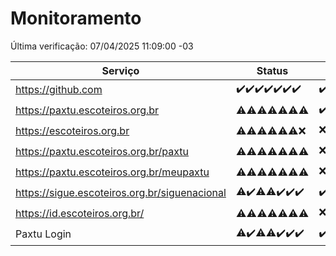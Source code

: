 # Monitoramento

Última verificação: 07/04/2025 11:09:00 -03

|Serviço|Status|Últimas 24h|
|---|---|---|
|https://github.com|<span title="2025-03-31: OK=23">✔️</span><span title="2025-04-01: OK=23">✔️</span><span title="2025-04-02: OK=23">✔️</span><span title="2025-04-03: OK=23">✔️</span><span title="2025-04-04: OK=23">✔️</span><span title="2025-04-05: OK=23">✔️</span><span title="2025-04-06: OK=14">✔️</span>|<span title="06/04/2025 12:07:00 -03 : 200">✔️</span><span title="06/04/2025 13:09:00 -03 : 200">✔️</span><span title="06/04/2025 14:06:00 -03 : 200">✔️</span><span title="06/04/2025 15:10:00 -03 : 200">✔️</span><span title="06/04/2025 16:06:00 -03 : 200">✔️</span><span title="06/04/2025 17:09:00 -03 : 200">✔️</span><span title="06/04/2025 18:07:00 -03 : 200">✔️</span><span title="06/04/2025 19:07:00 -03 : 200">✔️</span><span title="06/04/2025 20:07:00 -03 : 200">✔️</span><span title="06/04/2025 21:46:00 -03 : 200">✔️</span><span title="06/04/2025 23:23:00 -03 : 200">✔️</span><span title="07/04/2025 00:28:00 -03 : 200">✔️</span><span title="07/04/2025 01:11:00 -03 : 200">✔️</span><span title="07/04/2025 02:09:00 -03 : 200">✔️</span><span title="07/04/2025 03:13:00 -03 : 200">✔️</span><span title="07/04/2025 04:10:00 -03 : 200">✔️</span><span title="07/04/2025 05:13:00 -03 : 200">✔️</span><span title="07/04/2025 06:10:00 -03 : 200">✔️</span><span title="07/04/2025 07:10:00 -03 : 200">✔️</span><span title="07/04/2025 08:07:00 -03 : 200">✔️</span><span title="07/04/2025 09:17:00 -03 : 200">✔️</span><span title="07/04/2025 10:20:00 -03 : 200">✔️</span><span title="07/04/2025 11:09:00 -03 : 200">✔️</span>|
|https://paxtu.escoteiros.org.br|<span title="2025-03-31: OK=4, Falhas=19">⚠️</span><span title="2025-04-01: OK=3, Falhas=20">⚠️</span><span title="2025-04-02: OK=11, Falhas=12">⚠️</span><span title="2025-04-03: OK=10, Falhas=13">⚠️</span><span title="2025-04-04: OK=11, Falhas=12">⚠️</span><span title="2025-04-05: OK=12, Falhas=11">⚠️</span><span title="2025-04-06: OK=5, Falhas=9">⚠️</span>|<span title="06/04/2025 12:07:00 -03 : 200">✔️</span><span title="06/04/2025 13:09:00 -03 : 200">✔️</span><span title="06/04/2025 14:06:00 -03 : 403">❌</span><span title="06/04/2025 15:10:00 -03 : 200">✔️</span><span title="06/04/2025 16:06:00 -03 : 200">✔️</span><span title="06/04/2025 17:09:00 -03 : 200">✔️</span><span title="06/04/2025 18:07:00 -03 : 200">✔️</span><span title="06/04/2025 19:07:00 -03 : 403">❌</span><span title="06/04/2025 20:07:00 -03 : 403">❌</span><span title="06/04/2025 21:46:00 -03 : 403">❌</span><span title="06/04/2025 23:23:00 -03 : 403">❌</span><span title="07/04/2025 00:28:00 -03 : 200">✔️</span><span title="07/04/2025 01:11:00 -03 : 403">❌</span><span title="07/04/2025 02:09:00 -03 : 403">❌</span><span title="07/04/2025 03:13:00 -03 : 403">❌</span><span title="07/04/2025 04:10:00 -03 : 200">✔️</span><span title="07/04/2025 05:13:00 -03 : 200">✔️</span><span title="07/04/2025 06:10:00 -03 : 200">✔️</span><span title="07/04/2025 07:10:00 -03 : 200">✔️</span><span title="07/04/2025 08:07:00 -03 : 200">✔️</span><span title="07/04/2025 09:17:00 -03 : 200">✔️</span><span title="07/04/2025 10:20:00 -03 : 403">❌</span><span title="07/04/2025 11:09:00 -03 : 200">✔️</span>|
|https://escoteiros.org.br|<span title="2025-03-31: OK=5, Falhas=18">⚠️</span><span title="2025-04-01: OK=2, Falhas=21">⚠️</span><span title="2025-04-02: OK=8, Falhas=15">⚠️</span><span title="2025-04-03: OK=5, Falhas=18">⚠️</span><span title="2025-04-04: OK=8, Falhas=15">⚠️</span><span title="2025-04-05: OK=1, Falhas=22">⚠️</span><span title="2025-04-06: Falhas=14">❌</span>|<span title="06/04/2025 12:07:00 -03 : 403">❌</span><span title="06/04/2025 13:09:00 -03 : 200">✔️</span><span title="06/04/2025 14:06:00 -03 : 403">❌</span><span title="06/04/2025 15:10:00 -03 : 403">❌</span><span title="06/04/2025 16:06:00 -03 : 403">❌</span><span title="06/04/2025 17:09:00 -03 : 403">❌</span><span title="06/04/2025 18:07:00 -03 : 403">❌</span><span title="06/04/2025 19:07:00 -03 : 403">❌</span><span title="06/04/2025 20:07:00 -03 : 403">❌</span><span title="06/04/2025 21:46:00 -03 : 403">❌</span><span title="06/04/2025 23:23:00 -03 : 403">❌</span><span title="07/04/2025 00:28:00 -03 : 403">❌</span><span title="07/04/2025 01:11:00 -03 : 403">❌</span><span title="07/04/2025 02:09:00 -03 : 403">❌</span><span title="07/04/2025 03:13:00 -03 : 403">❌</span><span title="07/04/2025 04:10:00 -03 : 403">❌</span><span title="07/04/2025 05:13:00 -03 : 403">❌</span><span title="07/04/2025 06:10:00 -03 : 403">❌</span><span title="07/04/2025 07:10:00 -03 : 403">❌</span><span title="07/04/2025 08:07:00 -03 : 403">❌</span><span title="07/04/2025 09:17:00 -03 : 403">❌</span><span title="07/04/2025 10:20:00 -03 : 403">❌</span><span title="07/04/2025 11:09:00 -03 : 403">❌</span>|
|https://paxtu.escoteiros.org.br/paxtu|<span title="2025-03-31: OK=3, Falhas=20">⚠️</span><span title="2025-04-01: OK=9, Falhas=14">⚠️</span><span title="2025-04-02: OK=3, Falhas=20">⚠️</span><span title="2025-04-03: OK=9, Falhas=14">⚠️</span><span title="2025-04-04: OK=5, Falhas=18">⚠️</span><span title="2025-04-05: OK=4, Falhas=19">⚠️</span><span title="2025-04-06: OK=2, Falhas=12">⚠️</span>|<span title="06/04/2025 12:07:00 -03 : 403">❌</span><span title="06/04/2025 13:09:00 -03 : 403">❌</span><span title="06/04/2025 14:06:00 -03 : 403">❌</span><span title="06/04/2025 15:10:00 -03 : 403">❌</span><span title="06/04/2025 16:06:00 -03 : 200">✔️</span><span title="06/04/2025 17:09:00 -03 : 403">❌</span><span title="06/04/2025 18:07:00 -03 : 403">❌</span><span title="06/04/2025 19:07:00 -03 : 403">❌</span><span title="06/04/2025 20:07:00 -03 : 403">❌</span><span title="06/04/2025 21:46:00 -03 : 403">❌</span><span title="06/04/2025 23:23:00 -03 : 403">❌</span><span title="07/04/2025 00:29:00 -03 : 403">❌</span><span title="07/04/2025 01:11:00 -03 : 200">✔️</span><span title="07/04/2025 02:09:00 -03 : 403">❌</span><span title="07/04/2025 03:13:00 -03 : 403">❌</span><span title="07/04/2025 04:10:00 -03 : 403">❌</span><span title="07/04/2025 05:13:00 -03 : 403">❌</span><span title="07/04/2025 06:10:00 -03 : 403">❌</span><span title="07/04/2025 07:10:00 -03 : 200">✔️</span><span title="07/04/2025 08:07:00 -03 : 200">✔️</span><span title="07/04/2025 09:17:00 -03 : 200">✔️</span><span title="07/04/2025 10:20:00 -03 : 403">❌</span><span title="07/04/2025 11:09:00 -03 : 403">❌</span>|
|https://paxtu.escoteiros.org.br/meupaxtu|<span title="2025-03-31: OK=2, Falhas=21">⚠️</span><span title="2025-04-01: OK=4, Falhas=19">⚠️</span><span title="2025-04-02: OK=5, Falhas=18">⚠️</span><span title="2025-04-03: OK=6, Falhas=17">⚠️</span><span title="2025-04-04: OK=4, Falhas=19">⚠️</span><span title="2025-04-05: OK=7, Falhas=16">⚠️</span><span title="2025-04-06: OK=4, Falhas=10">⚠️</span>|<span title="06/04/2025 12:07:00 -03 : 403">❌</span><span title="06/04/2025 13:09:00 -03 : 403">❌</span><span title="06/04/2025 14:06:00 -03 : 403">❌</span><span title="06/04/2025 15:10:00 -03 : 403">❌</span><span title="06/04/2025 16:06:00 -03 : 403">❌</span><span title="06/04/2025 17:09:00 -03 : 403">❌</span><span title="06/04/2025 18:07:00 -03 : 403">❌</span><span title="06/04/2025 19:07:00 -03 : 403">❌</span><span title="06/04/2025 20:07:00 -03 : 403">❌</span><span title="06/04/2025 21:46:00 -03 : 403">❌</span><span title="06/04/2025 23:23:00 -03 : 200">✔️</span><span title="07/04/2025 00:29:00 -03 : 200">✔️</span><span title="07/04/2025 01:11:00 -03 : 200">✔️</span><span title="07/04/2025 02:09:00 -03 : 200">✔️</span><span title="07/04/2025 03:13:00 -03 : 403">❌</span><span title="07/04/2025 04:10:00 -03 : 200">✔️</span><span title="07/04/2025 05:13:00 -03 : 200">✔️</span><span title="07/04/2025 06:10:00 -03 : 200">✔️</span><span title="07/04/2025 07:10:00 -03 : 403">❌</span><span title="07/04/2025 08:07:00 -03 : 200">✔️</span><span title="07/04/2025 09:17:00 -03 : 200">✔️</span><span title="07/04/2025 10:20:00 -03 : 403">❌</span><span title="07/04/2025 11:09:00 -03 : 403">❌</span>|
|https://sigue.escoteiros.org.br/siguenacional|<span title="2025-03-31: OK=22, Falhas=1">⚠️</span><span title="2025-04-01: OK=23">✔️</span><span title="2025-04-02: OK=22, Falhas=1">⚠️</span><span title="2025-04-03: OK=22, Falhas=1">⚠️</span><span title="2025-04-04: OK=23">✔️</span><span title="2025-04-05: OK=23">✔️</span><span title="2025-04-06: OK=14">✔️</span>|<span title="06/04/2025 12:07:00 -03 : 200">✔️</span><span title="06/04/2025 13:09:00 -03 : 200">✔️</span><span title="06/04/2025 14:06:00 -03 : 200">✔️</span><span title="06/04/2025 15:10:00 -03 : 200">✔️</span><span title="06/04/2025 16:06:00 -03 : 200">✔️</span><span title="06/04/2025 17:09:00 -03 : 200">✔️</span><span title="06/04/2025 18:07:00 -03 : 200">✔️</span><span title="06/04/2025 19:07:00 -03 : 200">✔️</span><span title="06/04/2025 20:07:00 -03 : 200">✔️</span><span title="06/04/2025 21:46:00 -03 : 200">✔️</span><span title="06/04/2025 23:23:00 -03 : 200">✔️</span><span title="07/04/2025 00:29:00 -03 : 200">✔️</span><span title="07/04/2025 01:11:00 -03 : 200">✔️</span><span title="07/04/2025 02:09:00 -03 : 200">✔️</span><span title="07/04/2025 03:13:00 -03 : 200">✔️</span><span title="07/04/2025 04:10:00 -03 : 200">✔️</span><span title="07/04/2025 05:13:00 -03 : 200">✔️</span><span title="07/04/2025 06:10:00 -03 : 200">✔️</span><span title="07/04/2025 07:10:00 -03 : 200">✔️</span><span title="07/04/2025 08:07:00 -03 : 200">✔️</span><span title="07/04/2025 09:17:00 -03 : 200">✔️</span><span title="07/04/2025 10:20:00 -03 : 200">✔️</span><span title="07/04/2025 11:09:00 -03 : 200">✔️</span>|
|https://id.escoteiros.org.br/|<span title="2025-03-31: OK=5, Falhas=18">⚠️</span><span title="2025-04-01: OK=9, Falhas=14">⚠️</span><span title="2025-04-02: OK=11, Falhas=12">⚠️</span><span title="2025-04-03: OK=12, Falhas=11">⚠️</span><span title="2025-04-04: OK=10, Falhas=13">⚠️</span><span title="2025-04-05: OK=13, Falhas=10">⚠️</span><span title="2025-04-06: OK=6, Falhas=8">⚠️</span>|<span title="06/04/2025 12:07:00 -03 : 403">❌</span><span title="06/04/2025 13:09:00 -03 : 200">✔️</span><span title="06/04/2025 14:06:00 -03 : 403">❌</span><span title="06/04/2025 15:10:00 -03 : 200">✔️</span><span title="06/04/2025 16:06:00 -03 : 403">❌</span><span title="06/04/2025 17:09:00 -03 : 200">✔️</span><span title="06/04/2025 18:07:00 -03 : 200">✔️</span><span title="06/04/2025 19:07:00 -03 : 200">✔️</span><span title="06/04/2025 20:07:00 -03 : 403">❌</span><span title="06/04/2025 21:46:00 -03 : 403">❌</span><span title="06/04/2025 23:23:00 -03 : 200">✔️</span><span title="07/04/2025 00:29:00 -03 : 200">✔️</span><span title="07/04/2025 01:11:00 -03 : 403">❌</span><span title="07/04/2025 02:09:00 -03 : 200">✔️</span><span title="07/04/2025 03:13:00 -03 : 403">❌</span><span title="07/04/2025 04:10:00 -03 : 200">✔️</span><span title="07/04/2025 05:13:00 -03 : 200">✔️</span><span title="07/04/2025 06:10:00 -03 : 200">✔️</span><span title="07/04/2025 07:10:00 -03 : 403">❌</span><span title="07/04/2025 08:07:00 -03 : 403">❌</span><span title="07/04/2025 09:17:00 -03 : 403">❌</span><span title="07/04/2025 10:20:00 -03 : 403">❌</span><span title="07/04/2025 11:09:00 -03 : 200">✔️</span>|
|Paxtu Login|<span title="2025-03-31: OK=22, Falhas=1">⚠️</span><span title="2025-04-01: OK=23">✔️</span><span title="2025-04-02: OK=22, Falhas=1">⚠️</span><span title="2025-04-03: OK=22, Falhas=1">⚠️</span><span title="2025-04-04: OK=23">✔️</span><span title="2025-04-05: OK=23">✔️</span><span title="2025-04-06: OK=14">✔️</span>|<span title="06/04/2025 12:07:00 -03 : 200">✔️</span><span title="06/04/2025 13:09:00 -03 : 200">✔️</span><span title="06/04/2025 14:06:00 -03 : 200">✔️</span><span title="06/04/2025 15:10:00 -03 : 200">✔️</span><span title="06/04/2025 16:06:00 -03 : 200">✔️</span><span title="06/04/2025 17:09:00 -03 : 200">✔️</span><span title="06/04/2025 18:07:00 -03 : 200">✔️</span><span title="06/04/2025 19:07:00 -03 : 200">✔️</span><span title="06/04/2025 20:07:00 -03 : 200">✔️</span><span title="06/04/2025 21:46:00 -03 : 200">✔️</span><span title="06/04/2025 23:23:00 -03 : 200">✔️</span><span title="07/04/2025 00:29:00 -03 : 200">✔️</span><span title="07/04/2025 01:11:00 -03 : 200">✔️</span><span title="07/04/2025 02:09:00 -03 : 200">✔️</span><span title="07/04/2025 03:13:00 -03 : 200">✔️</span><span title="07/04/2025 04:10:00 -03 : 200">✔️</span><span title="07/04/2025 05:13:00 -03 : 200">✔️</span><span title="07/04/2025 06:10:00 -03 : 200">✔️</span><span title="07/04/2025 07:10:00 -03 : 200">✔️</span><span title="07/04/2025 08:07:00 -03 : 200">✔️</span><span title="07/04/2025 09:17:00 -03 : 200">✔️</span><span title="07/04/2025 10:20:00 -03 : 200">✔️</span><span title="07/04/2025 11:09:00 -03 : 200">✔️</span>|
